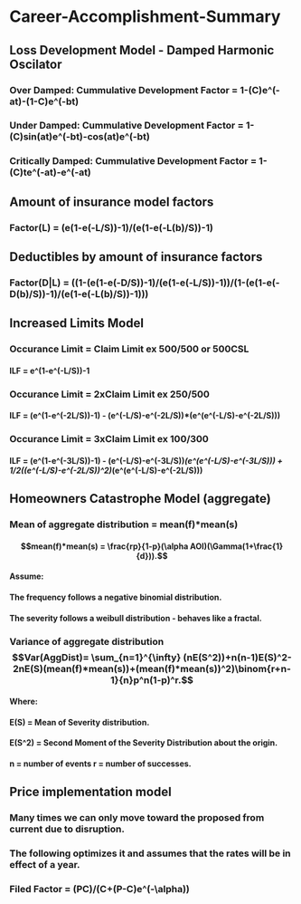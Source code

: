 # Career-Accomplishment-Summary

## Loss Development Model - Damped Harmonic Oscilator
### Over Damped: Cummulative Development Factor = 1-(C)e^(-at)-(1-C)e^(-bt)
### Under Damped: Cummulative Development Factor =  1-(C)sin(at)e^(-bt)-cos(at)e^(-bt)
### Critically Damped: Cummulative Development Factor =  1-(C)te^(-at)-e^(-at)

## Amount of insurance model factors
### Factor(L) = (e(1-e(-L/S))-1)/(e(1-e(-L(b)/S))-1)

## Deductibles by amount of insurance factors
### Factor(D|L) = ((1-(e(1-e(-D/S))-1)/(e(1-e(-L/S))-1))/(1-(e(1-e(-D(b)/S))-1)/(e(1-e(-L(b)/S))-1)))

## Increased Limits Model
### Occurance Limit = Claim Limit ex 500/500 or 500CSL
#### ILF = e^(1-e^(-L/S))-1
### Occurance Limit = 2xClaim Limit ex 250/500
#### ILF = (e^(1-e^(-2L/S))-1) - (e^(-L/S)-e^(-2L/S))*(e^(e^(-L/S)-e^(-2L/S)))
### Occurance Limit = 3xClaim Limit ex 100/300
#### ILF = (e^(1-e^(-3L/S))-1) - (e^(-L/S)-e^(-3L/S))*(e^(e^(-L/S)-e^(-3L/S))) + 1/2((e^(-L/S)-e^(-2L/S))^2)*(e^(e^(-L/S)-e^(-2L/S)))

## Homeowners Catastrophe Model (aggregate)
### Mean of aggregate distribution = mean(f)*mean(s)
#### $$mean(f)*mean(s) = \frac{rp}{1-p}(\alpha AOI)(\Gamma(1+\frac{1}{d})).$$
#### Assume: 
#### The frequency follows a negative binomial distribution.
#### The severity follows a weibull distribution - behaves like a fractal. 
### Variance of aggregate distribution $$Var(AggDist)= \sum_{n=1}^{\infty} (nE(S^2))+n(n-1)E(S)^2-2nE(S)(mean(f)*mean(s))+(mean(f)*mean(s))^2)\binom{r+n-1}{n}p^n(1-p)^r.$$ 
#### Where:  
#### E(S) = Mean of Severity distribution.
#### E(S^2) = Second Moment of the Severity Distribution about the origin.
#### n = number of events r = number of successes.

## Price implementation model
### Many times we can only move toward the proposed from current due to disruption.
### The following optimizes it and assumes that the rates will be in effect of a year.  
### Filed Factor = (PC)/(C+(P-C)e^(-\alpha))

